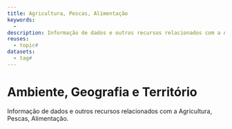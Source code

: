 ```yaml
---
title: Agricultura, Pescas, Alimentação
keywords:
  - 
description: Informação de dados e outros recursos relacionados com a Agricultura, Pescas, Alimentação.
reuses:
  - topic#
datasets:
  - tag#
---
```

# Ambiente, Geografia e Território

Informação de dados e outros recursos relacionados com a Agricultura, Pescas, Alimentação.